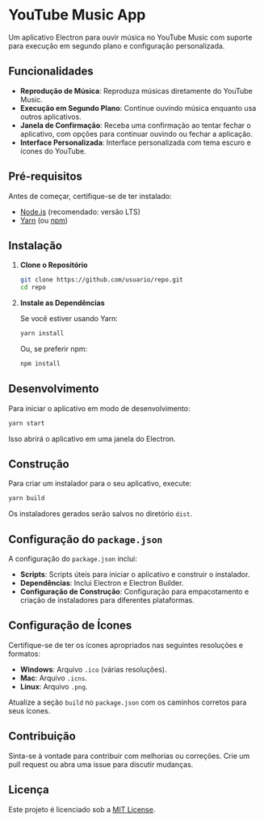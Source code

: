 
# YouTube Music App

Um aplicativo Electron para ouvir música no YouTube Music com suporte para execução em segundo plano e configuração personalizada.

## Funcionalidades

- **Reprodução de Música**: Reproduza músicas diretamente do YouTube Music.
- **Execução em Segundo Plano**: Continue ouvindo música enquanto usa outros aplicativos.
- **Janela de Confirmação**: Receba uma confirmação ao tentar fechar o aplicativo, com opções para continuar ouvindo ou fechar a aplicação.
- **Interface Personalizada**: Interface personalizada com tema escuro e ícones do YouTube.

## Pré-requisitos

Antes de começar, certifique-se de ter instalado:

- [Node.js](https://nodejs.org/) (recomendado: versão LTS)
- [Yarn](https://classic.yarnpkg.com/lang/en/docs/install/) (ou [npm](https://www.npmjs.com/get-npm))

## Instalação

1. **Clone o Repositório**

   ```bash
   git clone https://github.com/usuario/repo.git
   cd repo
   ```

2. **Instale as Dependências**

   Se você estiver usando Yarn:

   ```bash
   yarn install
   ```

   Ou, se preferir npm:

   ```bash
   npm install
   ```

## Desenvolvimento

Para iniciar o aplicativo em modo de desenvolvimento:

```bash
yarn start
```

Isso abrirá o aplicativo em uma janela do Electron.

## Construção

Para criar um instalador para o seu aplicativo, execute:

```bash
yarn build
```

Os instaladores gerados serão salvos no diretório `dist`.

## Configuração do `package.json`

A configuração do `package.json` inclui:

- **Scripts**: Scripts úteis para iniciar o aplicativo e construir o instalador.
- **Dependências**: Inclui Electron e Electron Builder.
- **Configuração de Construção**: Configuração para empacotamento e criação de instaladores para diferentes plataformas.

## Configuração de Ícones

Certifique-se de ter os ícones apropriados nas seguintes resoluções e formatos:

- **Windows**: Arquivo `.ico` (várias resoluções).
- **Mac**: Arquivo `.icns`.
- **Linux**: Arquivo `.png`.

Atualize a seção `build` no `package.json` com os caminhos corretos para seus ícones.

## Contribuição

Sinta-se à vontade para contribuir com melhorias ou correções. Crie um pull request ou abra uma issue para discutir mudanças.

## Licença

Este projeto é licenciado sob a [MIT License](LICENSE).
